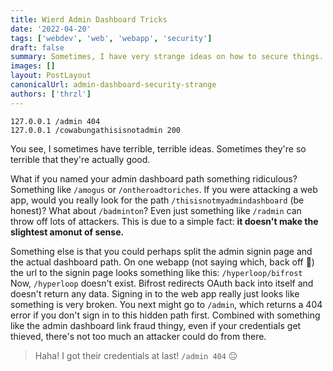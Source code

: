 ```yaml
---
title: Wierd Admin Dashboard Tricks
date: '2022-04-20'
tags: ['webdev', 'web', 'webapp', 'security']
draft: false
summary: Sometimes, I have very strange ideas on how to secure things.
images: []
layout: PostLayout
canonicalUrl: admin-dashboard-security-strange
authors: ['thrzl']
---
```


```nginx
127.0.0.1 /admin 404
127.0.0.1 /cowabungathisisnotadmin 200
```

You see, I sometimes have terrible, terrible ideas. Sometimes they're so terrible that they're actually good.

What if you named your admin dashboard path something ridiculous? Something like `/amogus` or `/ontheroadtoriches`. If you were attacking a web app, would you really look for the path `/thisisnotmyadmindashboard` (be honest)? What about `/badminton`? Even just something like `/radmin` can throw off lots of attackers. This is due to a simple fact: **it doesn't make the slightest amonut of sense.**

Something else is that you could perhaps split the admin signin page and the actual dashboard path. On one webapp (not saying which, back off 👀) the url to the signin page looks something like this:
`/hyperloop/bifrost`
Now, `/hyperloop` doesn't exist. Bifrost redirects OAuth back into itself and doesn't return any data. Signing in to the web app really just looks like something is very broken. You next might go to `/admin`, which returns a 404 error if you don't sign in to this hidden path first. Combined with something like the admin dashboard link fraud thingy, even if your credentials get thieved, there's not too much an attacker could do from there.

> Haha! I got their credentials at last!
> `/admin 404`
> 😐
